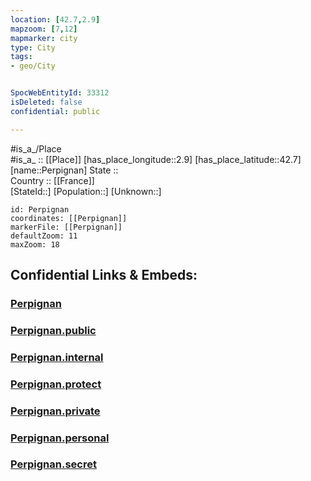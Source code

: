 ```yaml
---
location: [42.7,2.9] 
mapzoom: [7,12] 
mapmarker: city 
type: City
tags:
- geo/City


SpocWebEntityId: 33312
isDeleted: false
confidential: public

---
```

#is_a_/Place  
#is_a_ :: [[Place]] 
[has_place_longitude::2.9] 
[has_place_latitude::42.7] 
[name::Perpignan] 
State ::  
Country :: [[France]]  
[StateId::] 
[Population::] 
[Unknown::] 


```leaflet
id: Perpignan
coordinates: [[Perpignan]] 
markerFile: [[Perpignan]] 
defaultZoom: 11 
maxZoom: 18
```


## Confidential Links & Embeds: 

### [Perpignan](/_Standards/Earth/Continent/Europe/Europe~West/France/regions~France/Occitanie/departments~Occitanie/Pyrénées-Orientales/communes~Pyrénées-Orientales/Perpignan/cities~Perpignan/Perpignan.md) 

### [Perpignan.public](/_public/Earth/Continent/Europe/Europe~West/France/regions~France/Occitanie/departments~Occitanie/Pyrénées-Orientales/communes~Pyrénées-Orientales/Perpignan/cities~Perpignan/Perpignan.public.md) 

### [Perpignan.internal](/_internal/Earth/Continent/Europe/Europe~West/France/regions~France/Occitanie/departments~Occitanie/Pyrénées-Orientales/communes~Pyrénées-Orientales/Perpignan/cities~Perpignan/Perpignan.internal.md) 

### [Perpignan.protect](/_protect/Earth/Continent/Europe/Europe~West/France/regions~France/Occitanie/departments~Occitanie/Pyrénées-Orientales/communes~Pyrénées-Orientales/Perpignan/cities~Perpignan/Perpignan.protect.md) 

### [Perpignan.private](/_private/Earth/Continent/Europe/Europe~West/France/regions~France/Occitanie/departments~Occitanie/Pyrénées-Orientales/communes~Pyrénées-Orientales/Perpignan/cities~Perpignan/Perpignan.private.md) 

### [Perpignan.personal](/_personal/Earth/Continent/Europe/Europe~West/France/regions~France/Occitanie/departments~Occitanie/Pyrénées-Orientales/communes~Pyrénées-Orientales/Perpignan/cities~Perpignan/Perpignan.personal.md) 

### [Perpignan.secret](/_secret/Earth/Continent/Europe/Europe~West/France/regions~France/Occitanie/departments~Occitanie/Pyrénées-Orientales/communes~Pyrénées-Orientales/Perpignan/cities~Perpignan/Perpignan.secret.md)

